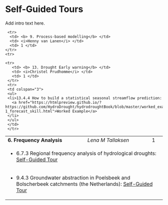 # Self-Guided Tours

Add intro text here.

<table>

  <tr>
    <td> <b> 6. Frequency Analysis</b> </td>
    <td> <i>Lena M Tallaksen</i> </td>
    <td> 1 </td>
  </tr>
    <tr>
  <td colspan="3">
  <ul>
  <li>6.7.3 Regional frequency analysis of hydrological droughts: 
    <a href="https://htmlpreview.github.io/?https://github.com/HydroDrought/hydrodroughtBook/blob/master/worked_examples/html/6-1_low_flow_frequency_analysis.html">Self-Guided Tour</a>
  </li>
  </ul>
  </td>
  </tr>

 
     <tr>
      <td> <b> 9. Process-based modelling</b> </td>
      <td> <i>Henny van Lanen</i> </td>
      <td> 1 </td>
    </tr>
    <tr>
  <td colspan="3">
  <ul>
  <li>9.4.3 Groundwater abstraction in Poelsbeek and Bolscherbeek catchments (the Netherlands): 
    <a href="https://htmlpreview.github.io/?https://github.com/HydroDrought/hydrodroughtBook/blob/master/worked_examples/html/6-1_low_flow_frequency_analysis.html">Self-Guided Tour</a>
  </li>
  </ul>
  </td>
  </tr>
  
  
    <tr>
       <td> <b> 13. Drought Early warning</b> </td>
       <td> <i>Christel Prudhomme</i> </td>
       <td> 1 </td>
     </tr>
     <tr>
     <td colspan="3">
     <ul>
     <li>13.4.4 How to build a statistical seasonal streamflow prediction: 
       <a href="https://htmlpreview.github.io/?https://github.com/HydroDrought/hydrodroughtBook/blob/master/worked_examples/html/13-1_forecast_skill.html">Worked Example</a>
     </li>
     </ul>
     </td>
     </tr>


   </table>


